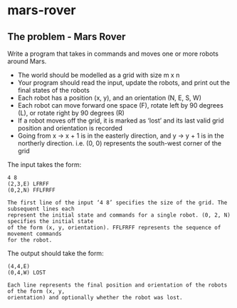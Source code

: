 # mars-rover

## The problem - Mars Rover

Write a program that takes in commands and moves one or more robots around
Mars.

- The world should be modelled as a grid with size m x n
- Your program should read the input, update the robots, and print out the final states
  of the robots
- Each robot has a position (x, y), and an orientation (N, E, S, W)
- Each robot can move forward one space (F), rotate left by 90 degrees (L), or rotate
  right by 90 degrees (R)
- If a robot moves off the grid, it is marked as ‘lost’ and its last valid grid position and
  orientation is recorded
- Going from x -> x + 1 is in the easterly direction, and y -> y + 1 is in the northerly
  direction. i.e. (0, 0) represents the south-west corner of the grid

The input takes the form:

```
4 8
(2,3,E) LFRFF
(0,2,N) FFLFRFF

The first line of the input ‘4 8’ specifies the size of the grid. The subsequent lines each
represent the initial state and commands for a single robot. (0, 2, N) specifies the initial state
of the form (x, y, orientation). FFLFRFF represents the sequence of movement commands
for the robot.
```

The output should take the form:

```
(4,4,E)
(0,4,W) LOST

Each line represents the final position and orientation of the robots of the form (x, y,
orientation) and optionally whether the robot was lost.
```
